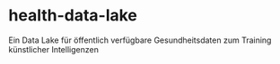 # health-data-lake
Ein Data Lake für öffentlich verfügbare Gesundheitsdaten zum Training künstlicher Intelligenzen
